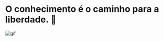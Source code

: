 
# O conhecimento é o caminho para a liberdade. 🚀

![gif](https://cdn.discordapp.com/attachments/995830949164109887/1010654657800052906/giphy.gif)
